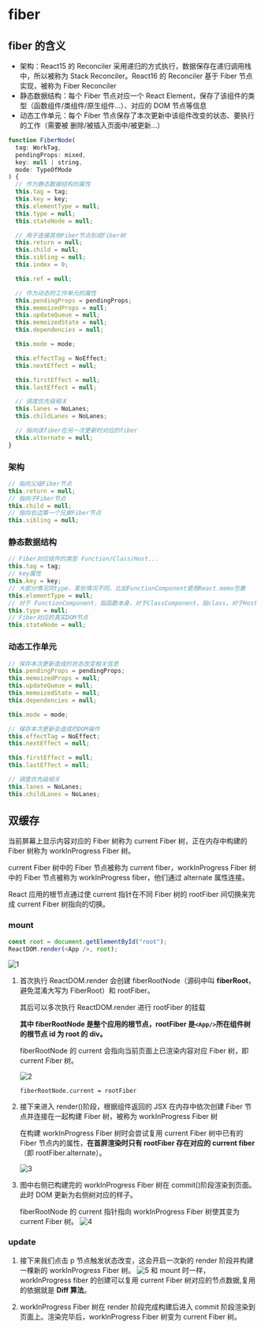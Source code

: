 # fiber

## fiber 的含义

- 架构：React15 的 Reconciler 采用递归的方式执行，数据保存在递归调用栈中，所以被称为 Stack Reconciler。React16 的 Reconciler 基于 Fiber 节点实现，被称为 Fiber Reconciler
- 静态数据结构：每个 Fiber 节点对应一个 React Element，保存了该组件的类型（函数组件/类组件/原生组件...）、对应的 DOM 节点等信息
- 动态工作单元：每个 Fiber 节点保存了本次更新中该组件改变的状态、要执行的工作（需要被
  删除/被插入页面中/被更新...）

```js
function FiberNode(
  tag: WorkTag,
  pendingProps: mixed,
  key: null | string,
  mode: TypeOfMode
) {
  // 作为静态数据结构的属性
  this.tag = tag;
  this.key = key;
  this.elementType = null;
  this.type = null;
  this.stateNode = null;

  // 用于连接其他Fiber节点形成Fiber树
  this.return = null;
  this.child = null;
  this.sibling = null;
  this.index = 0;

  this.ref = null;

  // 作为动态的工作单元的属性
  this.pendingProps = pendingProps;
  this.memoizedProps = null;
  this.updateQueue = null;
  this.memoizedState = null;
  this.dependencies = null;

  this.mode = mode;

  this.effectTag = NoEffect;
  this.nextEffect = null;

  this.firstEffect = null;
  this.lastEffect = null;

  // 调度优先级相关
  this.lanes = NoLanes;
  this.childLanes = NoLanes;

  // 指向该fiber在另一次更新时对应的fiber
  this.alternate = null;
}
```

### 架构

```js
// 指向父级Fiber节点
this.return = null;
// 指向子Fiber节点
this.child = null;
// 指向右边第一个兄弟Fiber节点
this.sibling = null;
```

### 静态数据结构

```js
// Fiber对应组件的类型 Function/Class/Host...
this.tag = tag;
// key属性
this.key = key;
// 大部分情况同type，某些情况不同，比如FunctionComponent使用React.memo包裹
this.elementType = null;
// 对于 FunctionComponent，指函数本身，对于ClassComponent，指class，对于HostComponent，指DOM节点tagName
this.type = null;
// Fiber对应的真实DOM节点
this.stateNode = null;
```

### 动态工作单元

```js
// 保存本次更新造成的状态改变相关信息
this.pendingProps = pendingProps;
this.memoizedProps = null;
this.updateQueue = null;
this.memoizedState = null;
this.dependencies = null;

this.mode = mode;

// 保存本次更新会造成的DOM操作
this.effectTag = NoEffect;
this.nextEffect = null;

this.firstEffect = null;
this.lastEffect = null;

// 调度优先级相关
this.lanes = NoLanes;
this.childLanes = NoLanes;
```

## 双缓存

当前屏幕上显示内容对应的 Fiber 树称为 current Fiber 树，正在内存中构建的 Fiber 树称为 workInProgress Fiber 树。

current Fiber 树中的 Fiber 节点被称为 current fiber，workInProgress Fiber 树中的 Fiber 节点被称为 workInProgress fiber，他们通过 alternate 属性连接。

React 应用的根节点通过使 current 指针在不同 Fiber 树的 rootFiber 间切换来完成 current Fiber 树指向的切换。

### mount

```js
const root = document.getElementById("root");
ReactDOM.render(<App />, root);
```

![1](./img/1.jpg)

1. 首次执行 ReactDOM.render 会创建 fiberRootNode（源码中叫 **fiberRoot**，避免混淆大写为 FiberRoot）和 rootFiber。

   其后可以多次执行 ReactDOM.render 进行 rootFiber 的挂载

   **其中 fiberRootNode 是整个应用的根节点，rootFiber 是`<App/>`所在组件树的根节点 id 为 root 的 div。**

   fiberRootNode 的 current 会指向当前页面上已渲染内容对应 Fiber 树，即 current Fiber 树。

   ![2](./img/2.jpg)

   `fiberRootNode.current = rootFiber`

2. 接下来进入 render()阶段，根据组件返回的 JSX 在内存中依次创建 Fiber 节点并连接在一起构建 Fiber 树，被称为 workInProgress Fiber 树

   在构建 workInProgress Fiber 树时会尝试复用 current Fiber 树中已有的 Fiber 节点内的属性，**在首屏渲染时只有 rootFiber 存在对应的 current fiber**（即 rootFiber.alternate）。

   ![3](./img/3.jpg)

3. 图中右侧已构建完的 workInProgress Fiber 树在 commit()阶段渲染到页面。
   此时 DOM 更新为右侧树对应的样子。

   fiberRootNode 的 current 指针指向 workInProgress Fiber 树使其变为 current Fiber 树。
   ![4](./img/4.jpg)

### update

1. 接下来我们点击 p 节点触发状态改变，这会开启一次新的 render 阶段并构建一棵新的 workInProgress Fiber 树。
   ![5](./img/5.jpg)
   和 mount 时一样，workInProgress fiber 的创建可以复用 current Fiber 树对应的节点数据,复用的依据就是 **Diff 算法**。

2. workInProgress Fiber 树在 render 阶段完成构建后进入 commit 阶段渲染到页面上。渲染完毕后，workInProgress Fiber 树变为 current Fiber 树。
